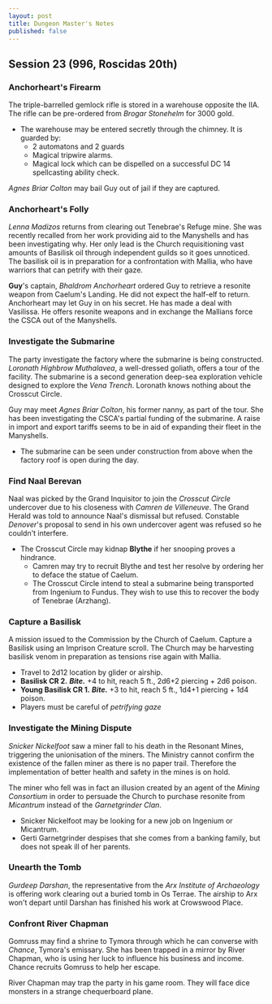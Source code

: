 ```yaml
---
layout: post
title: Dungeon Master's Notes
published: false
---
```


## **Session 23 (996, Roscidas 20th)**

### Anchorheart's Firearm

The triple-barrelled gemlock rifle is stored in a warehouse opposite the IIA. The rifle can be pre-ordered from *Brogar Stonehelm* for 3000 gold.

- The warehouse may be entered secretly through the chimney. It is guarded by:
  - 2 automatons and 2 guards
  - Magical tripwire alarms.
  - Magical lock which can be dispelled on a successful DC 14 spellcasting ability check.

*Agnes Briar Colton* may bail Guy out of jail if they are captured.

### Anchorheart's Folly

*Lenna Madizos* returns from clearing out Tenebrae's Refuge mine. She was recently recalled from her work providing aid to the Manyshells and has been investigating why. Her only lead is the Church requisitioning vast amounts of Basilisk oil through independent guilds so it goes unnoticed. The basilisk oil is in preparation for a confrontation with Mallia, who have warriors that can petrify with their gaze.

**Guy**'s captain, *Bhaldrom Anchorheart* ordered Guy to retrieve a resonite weapon from Caelum's Landing. He did not expect the half-elf to return. Anchorheart may let Guy in on his secret. He has made a deal with Vasilissa. He offers resonite weapons and in exchange the Mallians force the CSCA out of the Manyshells.

### Investigate the Submarine

The party investigate the factory where the submarine is being constructed. *Loronath Highbrow Muthalavea*, a well-dressed goliath, offers a tour of the facility. The submarine is a second generation deep-sea exploration vehicle designed to explore the *Vena Trench*. Loronath knows nothing about the Crosscut Circle.

Guy may meet *Agnes Briar Colton*, his former nanny, as part of the tour. She has been investigating the CSCA's partial funding of the submarine. A raise in import and export tariffs seems to be in aid of expanding their fleet in the Manyshells.

- The submarine can be seen under construction from above when the factory roof is open during the day.

### Find Naal Berevan

Naal was picked by the Grand Inquisitor to join the *Crosscut Circle* undercover due to his closeness with *Camren de Villeneuve*. The Grand Herald was told to announce Naal's dismissal but refused. Constable *Denover*'s proposal to send in his own undercover agent was refused so he couldn't interfere.

- The Crosscut Circle may kidnap **Blythe** if her snooping proves a hindrance.
  - Camren may try to recruit Blythe and test her resolve by ordering her to deface the statue of Caelum.
  - The Crosscut Circle intend to steal a submarine being transported from Ingenium to Fundus. They wish to use this to recover the body of Tenebrae (Arzhang).

### Capture a Basilisk

A mission issued to the Commission by the Church of Caelum. Capture a Basilisk using an Imprison Creature scroll. The Church may be harvesting basilisk venom in preparation as tensions rise again with Mallia.

- Travel to 2d12 location by glider or airship.
- **Basilisk CR 2.** ***Bite.*** +4 to hit, reach 5 ft., 2d6+2 piercing + 2d6 poison.
- **Young Basilisk CR 1.** ***Bite.*** +3 to hit, reach 5 ft., 1d4+1 piercing + 1d4 poison.
- Players must be careful of *petrifying gaze*

### Investigate the Mining Dispute

*Snicker Nickelfoot* saw a miner fall to his death in the Resonant Mines, triggering the unionisation of the miners. The Ministry cannot confirm the existence of the fallen miner as there is no paper trail. Therefore the implementation of better health and safety in the mines is on hold.

The miner who fell was in fact an illusion created by an agent of the *Mining Consortium* in order to persuade the Church to purchase resonite from *Micantrum* instead of the *Garnetgrinder Clan*.

- Snicker Nickelfoot may be looking for a new job on Ingenium or Micantrum.
- Gerti Garnetgrinder despises that she comes from a banking family, but does not speak ill of her parents.

### Unearth the Tomb

*Gurdeep Darshan*, the representative from the *Arx Institute of Archaeology* is offering work clearing out a buried tomb in Os Terrae. The airship to Arx won't depart until Darshan has finished his work at Crowswood Place.

### Confront River Chapman

Gomruss may find a shrine to Tymora through which he can converse with *Chance*, Tymora's emissary. She has been trapped in a mirror by River Chapman, who is using her luck to influence his business and income. Chance recruits Gomruss to help her escape.

River Chapman may trap the party in his game room. They will face dice monsters in a strange chequerboard plane.
